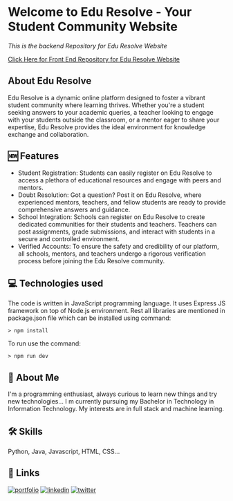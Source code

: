 # Welcome to Edu Resolve - Your Student Community Website
*This is the backend Repository for Edu Resolve Website*

[Click Here for Front End Repository for Edu Resolve Website]()
## About Edu Resolve
Edu Resolve is a dynamic online platform designed to foster a vibrant student community where learning thrives. Whether you're a student seeking answers to your academic queries, a teacher looking to engage with your students outside the classroom, or a mentor eager to share your expertise, Edu Resolve provides the ideal environment for knowledge exchange and collaboration.

## 🆕 Features
- Student Registration: Students can easily register on Edu Resolve to access a plethora of educational resources and engage with peers and mentors.
- Doubt Resolution: Got a question? Post it on Edu Resolve, where experienced mentors, teachers, and fellow students are ready to provide comprehensive answers and guidance.
- School Integration: Schools can register on Edu Resolve to create dedicated communities for their students and teachers. Teachers can post assignments, grade submissions, and interact with students in a secure and controlled environment.
- Verified Accounts: To ensure the safety and credibility of our platform, all schools, mentors, and teachers undergo a rigorous verification process before joining the Edu Resolve community.

## 💻 Technologies used
The code is written in JavaScript programming language. It uses Express JS framework on top of Node.js environment.
Rest all libraries are mentioned in package.json file which can be installed using command:

```
> npm install
```
To run use the command:
```
> npm run dev
```

## 🚀 About Me
I'm a programming enthusiast, always curious to learn new things and try new technologies... I m currently pursuing my Bachelor in Technology in Information Technology. My interests are in full stack and machine learning.

## 🛠 Skills
Python, Java, Javascript, HTML, CSS...

## 🔗 Links
[![portfolio](https://img.shields.io/badge/portfolio-0A66C2?style=for-the-badge&logo=google-chrome&logoColor=white)](https://agurudarshan.tech)
[![linkedin](https://img.shields.io/badge/linkedin-0A66C2?style=for-the-badge&logo=linkedin&logoColor=white)](https://www.linkedin.com/in/this-darshiii/)
[![twitter](https://img.shields.io/badge/twitter-1DA1F2?style=for-the-badge&logo=twitter&logoColor=white)](https://twitter.com/this_darshiii)
